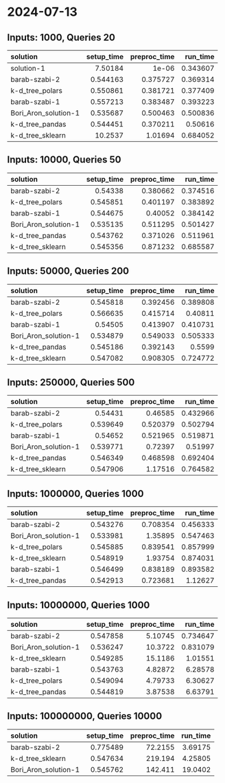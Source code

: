 # 2024-07-13

## Inputs: 1000, Queries 20

| solution             |   setup_time |   preproc_time |   run_time |
|:---------------------|-------------:|---------------:|-----------:|
| solution-1           |     7.50184  |       1e-06    |   0.343607 |
| barab-szabi-2        |     0.544163 |       0.375727 |   0.369314 |
| k-d_tree_polars      |     0.550861 |       0.381721 |   0.377409 |
| barab-szabi-1        |     0.557213 |       0.383487 |   0.393223 |
| Bori_Aron_solution-1 |     0.535687 |       0.500463 |   0.500836 |
| k-d_tree_pandas      |     0.544451 |       0.370211 |   0.50616  |
| k-d_tree_sklearn     |    10.2537   |       1.01694  |   0.684052 |

## Inputs: 10000, Queries 50

| solution             |   setup_time |   preproc_time |   run_time |
|:---------------------|-------------:|---------------:|-----------:|
| barab-szabi-2        |     0.54338  |       0.380662 |   0.374516 |
| k-d_tree_polars      |     0.545851 |       0.401197 |   0.383892 |
| barab-szabi-1        |     0.544675 |       0.40052  |   0.384142 |
| Bori_Aron_solution-1 |     0.535135 |       0.511295 |   0.501427 |
| k-d_tree_pandas      |     0.543762 |       0.371026 |   0.511961 |
| k-d_tree_sklearn     |     0.545356 |       0.871232 |   0.685587 |

## Inputs: 50000, Queries 200

| solution             |   setup_time |   preproc_time |   run_time |
|:---------------------|-------------:|---------------:|-----------:|
| barab-szabi-2        |     0.545818 |       0.392456 |   0.389808 |
| k-d_tree_polars      |     0.566635 |       0.415714 |   0.40811  |
| barab-szabi-1        |     0.54505  |       0.413907 |   0.410731 |
| Bori_Aron_solution-1 |     0.534879 |       0.549033 |   0.505333 |
| k-d_tree_pandas      |     0.545186 |       0.392143 |   0.5599   |
| k-d_tree_sklearn     |     0.547082 |       0.908305 |   0.724772 |

## Inputs: 250000, Queries 500

| solution             |   setup_time |   preproc_time |   run_time |
|:---------------------|-------------:|---------------:|-----------:|
| barab-szabi-2        |     0.54431  |       0.46585  |   0.432966 |
| k-d_tree_polars      |     0.539649 |       0.520379 |   0.502794 |
| barab-szabi-1        |     0.54652  |       0.521965 |   0.519871 |
| Bori_Aron_solution-1 |     0.539771 |       0.72397  |   0.51997  |
| k-d_tree_pandas      |     0.546349 |       0.468598 |   0.692404 |
| k-d_tree_sklearn     |     0.547906 |       1.17516  |   0.764582 |

## Inputs: 1000000, Queries 1000

| solution             |   setup_time |   preproc_time |   run_time |
|:---------------------|-------------:|---------------:|-----------:|
| barab-szabi-2        |     0.543276 |       0.708354 |   0.456333 |
| Bori_Aron_solution-1 |     0.533981 |       1.35895  |   0.547463 |
| k-d_tree_polars      |     0.545885 |       0.839541 |   0.857999 |
| k-d_tree_sklearn     |     0.548919 |       1.93754  |   0.874031 |
| barab-szabi-1        |     0.546499 |       0.838189 |   0.893582 |
| k-d_tree_pandas      |     0.542913 |       0.723681 |   1.12627  |

## Inputs: 10000000, Queries 1000

| solution             |   setup_time |   preproc_time |   run_time |
|:---------------------|-------------:|---------------:|-----------:|
| barab-szabi-2        |     0.547858 |        5.10745 |   0.734647 |
| Bori_Aron_solution-1 |     0.536247 |       10.3722  |   0.831079 |
| k-d_tree_sklearn     |     0.549285 |       15.1186  |   1.01551  |
| barab-szabi-1        |     0.543763 |        4.82872 |   6.28578  |
| k-d_tree_polars      |     0.549094 |        4.79733 |   6.30627  |
| k-d_tree_pandas      |     0.544819 |        3.87538 |   6.63791  |

## Inputs: 100000000, Queries 10000

| solution             |   setup_time |   preproc_time |   run_time |
|:---------------------|-------------:|---------------:|-----------:|
| barab-szabi-2        |     0.775489 |        72.2155 |    3.69175 |
| k-d_tree_sklearn     |     0.547634 |       219.194  |    4.25805 |
| Bori_Aron_solution-1 |     0.545762 |       142.411  |   19.0402  |